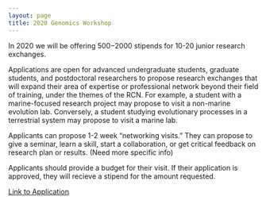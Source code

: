 ```yaml
---
layout: page
title: 2020 Genomics Workshop
---
```


In 2020 we will be offering $500-$2000 stipends for 10-20 junior research exchanges.

Applications are open for advanced undergraduate students, graduate students, and postdoctoral researchers to propose research exchanges that will expand their area of expertise or professional network beyond their field of training, under the themes of the RCN. For example, a student with a marine-focused research project may propose to visit a non-marine evolution lab. Conversely, a student studying evolutionary processes in a terrestrial system may propose to visit a marine lab.

Applicants can propose 1-2 week “networking visits.” They can propose to give a seminar, learn a skill, start a collaboration, or get critical feedback on research plan or results. (Need more specific info)

Applicants should provide a budget for their visit. If their application is approved, they will recieve a stipend for the amount requested.

[Link to Application]()
